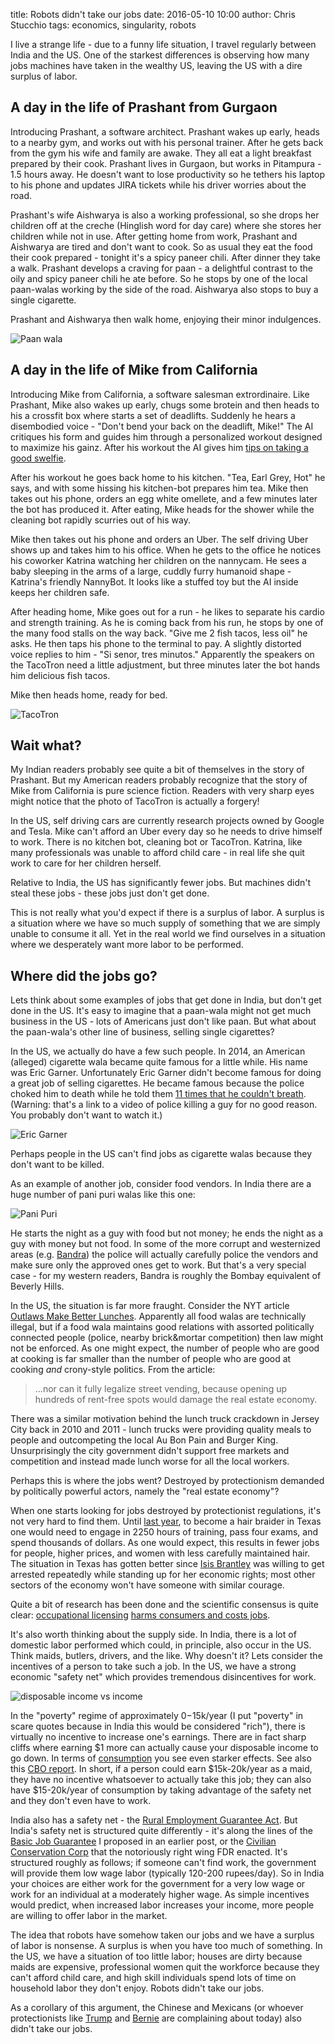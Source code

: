 title: Robots didn't take our jobs
date: 2016-05-10 10:00
author: Chris Stucchio
tags: economics, singularity, robots

I live a strange life - due to a funny life situation, I travel regularly between India and the US. One of the starkest differences is observing how many jobs machines have taken in the wealthy US, leaving the US with a dire surplus of labor.

## A day in the life of Prashant from Gurgaon

Introducing Prashant, a software architect. Prashant wakes up early, heads to a nearby gym, and works out with his personal trainer. After he gets back from the gym his wife and family are awake. They all eat a light breakfast prepared by their cook. Prashant lives in Gurgaon, but works in Pitampura - 1.5 hours away. He doesn't want to lose productivity so he tethers his laptop to his phone and updates JIRA tickets while his driver worries about the road.

Prashant's wife Aishwarya is also a working professional, so she drops her children off at the creche (Hinglish word for day care) where she stores her children while not in use.  After getting home from work, Prashant and Aishwarya are tired and don't want to cook. So as usual they eat the food their cook prepared - tonight it's a spicy paneer chili. After dinner they take a walk. Prashant develops a craving for paan - a delightful contrast to the oily and spicy paneer chili he ate before. So he stops by one of the local paan-walas working by the side of the road. Aishwarya also stops to buy a single cigarette.

Prashant and Aishwarya then walk home, enjoying their minor indulgences.

![Paan wala](/blog_media/2016/robots_didnt_take_jobs/paan_wala.jpg)

## A day in the life of Mike from California

Introducing Mike from California, a software salesman extrordinaire. Like Prashant, Mike also wakes up early, chugs some brotein and then heads to his a crossfit box where starts a set of deadlifts. Suddenly he hears a disembodied voice - "Don't bend your back on the deadlift, Mike!" The AI critiques his form and guides him through a personalized workout designed to maximize his gainz. After his workout the AI gives him [tips on taking a good swelfie](https://www.youtube.com/watch?v=FarGT40V8tc).

After his workout he goes back home to his kitchen. "Tea, Earl Grey, Hot" he says, and with some hissing his kitchen-bot prepares him tea. Mike then takes out his phone, orders an egg white omellete, and a few minutes later the bot has produced it. After eating, Mike heads for the shower while the cleaning bot rapidly scurries out of his way.

Mike then takes out his phone and orders an Uber. The self driving Uber shows up and takes him to his office. When he gets to the office he notices his coworker Katrina watching her children on the nannycam. He sees a baby sleeping in the arms of a large, cuddly furry humanoid shape - Katrina's friendly NannyBot. It looks like a stuffed toy but the AI inside keeps her children safe.

After heading home, Mike goes out for a run - he likes to separate his cardio and strength training. As he is coming back from his run, he stops by one of the many food stalls on the way back. "Give me 2 fish tacos, less oil" he asks. He then taps his phone to the terminal to pay. A slightly distorted voice replies to him - "Si senor, tres minutos." Apparently the speakers on the TacoTron need a little adjustment, but three minutes later the bot hands him delicious fish tacos.

Mike then heads home, ready for bed.

![TacoTron](/blog_media/2016/robots_didnt_take_jobs/taco_bot.jpg)

## Wait what?

My Indian readers probably see quite a bit of themselves in the story of Prashant. But my American readers probably recognize that the story of Mike from California is pure science fiction. Readers with very sharp eyes might notice that the photo of TacoTron is actually a forgery!

In the US, self driving cars are currently research projects owned by Google and Tesla. Mike can't afford an Uber every day so he needs to drive himself to work. There is no kitchen bot, cleaning bot or TacoTron. Katrina, like many professionals was  unable to afford child care - in real life she quit work to care for her children herself.

Relative to India, the US has significantly fewer jobs. But machines didn't steal these jobs - these jobs just don't get done.

This is not really what you'd expect if there is a surplus of labor. A surplus is a situation where we have so much supply of something that we are simply unable to consume it all. Yet in the real world we find ourselves in a situation where we desperately want more labor to be performed.

## Where did the jobs go?

Lets think about some examples of jobs that get done in India, but don't get done in the US. It's easy to imagine that a paan-wala might not get much business in the US - lots of Americans just don't like paan. But what about the paan-wala's other line of business, selling single cigarettes?

In the US, we actually do have a few such people. In 2014, an American (alleged) cigarette wala became quite famous for a little while. His name was Eric Garner. Unfortunately Eric Garner didn't become famous for doing a great job of selling cigarettes. He became famous because the police choked him to death while he told them [11 times that he couldn't breath](https://www.youtube.com/watch?v=JpGxagKOkv8). (Warning: that's a link to a video of police killing a guy for no good reason. You probably don't want to watch it.)

![Eric Garner](/blog_media/2016/robots_didnt_take_jobs/eric_garner.jpg)

Perhaps people in the US can't find jobs as cigarette walas because they don't want to be killed.

As an example of another job, consider food vendors. In India there are a huge number of pani puri walas like this one:

![Pani Puri](/blog_media/2016/robots_didnt_take_jobs/pani_puri.jpg)

He starts the night as a guy with food but not money; he ends the night as a guy with money but not food. In some of the more corrupt and westernized areas (e.g. [Bandra](https://en.wikipedia.org/wiki/Bandra)) the police will actually carefully police the vendors and make sure only the approved ones get to work. But that's a very special case - for my western readers, Bandra is roughly the Bombay equivalent of Beverly Hills.

In the US, the situation is far more fraught. Consider the NYT article [Outlaws Make Better Lunches](http://www.nytimes.com/2011/07/15/opinion/15zachbrooks.html). Apparently all food walas are technically illegal, but if a food wala maintains good relations with assorted politically connected people (police, nearby brick&mortar competition) then law might not be enforced. As one might expect, the number of people who are good at cooking is far smaller than the number of people who are good at cooking *and* crony-style politics. From the article:

> ...nor can it fully legalize street vending, because opening up hundreds of rent-free spots would damage the real estate economy.

There was a similar motivation behind the lunch truck crackdown in Jersey City back in 2010 and 2011 - lunch trucks were providing quality meals to people and outcompeting the local Au Bon Pain and Burger King. Unsurprisingly the city government didn't support free markets and competition and instead made lunch worse for all the local workers.

Perhaps this is where the jobs went? Destroyed by protectionism demanded by politically powerful actors, namely the "real estate economy"?

When one starts looking for jobs destroyed by protectionist regulations, it's not very hard to find them. Until [last year](http://madamenoire.com/501738/texas-federal-judge-rules-hair-braiding-laws-unconstitutional/), to become a hair braider in Texas one would need to engage in 2250 hours of training, pass four exams, and spend thousands of dollars. As one would expect, this results in fewer jobs for people, higher prices, and women with less carefully maintained hair. The situation in Texas has gotten better since [Isis Brantley](http://www.naturallyisis.com/about_isis.html) was willing to get arrested repeatedly while standing up for her economic rights; most other sectors of the economy won't have someone with similar courage.

Quite a bit of research has been done and the scientific consensus is quite clear: [occupational licensing](http://www.brookings.edu/~/media/research/files/papers/2015/03/11-hamilton-project-expanding-jobs/thp_kleinerdiscpaper_final.pdf) [harms consumers and costs jobs](http://www.econlib.org/library/Enc1/OccupationalLicensing.html).

It's also worth thinking about the supply side. In India, there is a lot of domestic labor performed which could, in principle, also occur in the US. Think maids, butlers, drivers, and the like. Why doesn't it? Lets consider the incentives of a person to take such a job. In the US, we have a strong economic "safety net" which provides tremendous disincentives for work.

![disposable income vs income](http://1.bp.blogspot.com/-S6Gx6RCpyY4/ULFIkRAzu-I/AAAAAAAAAT0/YTzHr4bvJLE/s1600/marginal-tax_2.PNG)

In the "poverty" regime of approximately $0-$15k/year (I put "poverty" in scare quotes because in India this would be considered "rich"), there is virtually no incentive to increase one's earnings. There are in fact sharp cliffs where earning $1 more can actually cause your disposable income to go down. In terms of [consumption](https://www.chrisstucchio.com/blog/2011/why_the_poor_dont_work.html) you see even starker effects. See also this [CBO report](https://www.cbo.gov/sites/default/files/cbofiles/attachments/11-15-2012-MarginalTaxRates.pdf). In short, if a person could earn $15k-20k/year as a maid, they have no incentive whatsoever to actually take this job; they can also have $15-20k/year of consumption by taking advantage of the safety net and they don't even have to work.

India also has a safety net - the [Rural Employment Guarantee Act](https://en.wikipedia.org/wiki/National_Rural_Employment_Guarantee_Act_2005). But India's safety net is structured quite differently - it's along the lines of the [Basic Job Guarantee](https://www.chrisstucchio.com/blog/2013/basic_income_vs_basic_job.html) I proposed in an earlier post, or the [Civilian Conservation Corp](https://en.wikipedia.org/wiki/Civilian_Conservation_Corps) that the notoriously right wing FDR enacted. It's structured roughly as follows; if someone can't find work, the government will provide them low wage labor (typically 120-200 rupees/day). So in India your choices are either work for the government for a very low wage or work for an individual at a moderately higher wage. As simple incentives would predict, when increased labor increases your income, more people are willing to offer labor in the market.

The idea that robots have somehow taken our jobs and we have a surplus of labor is nonsense. A surplus is when you have too much of something. In the US, we have a situation of too little labor; houses are dirty because maids are expensive, professional women quit the workforce because they can't afford child care, and high skill individuals spend lots of time on household labor they don't enjoy. Robots didn't take our jobs.

As a corollary of this argument, the Chinese and Mexicans (or whoever protectionists like [Trump](https://www.donaldjtrump.com/positions/us-china-trade-reform) and [Bernie](http://feelthebern.org/bernie-sanders-on-china/) are complaining about today) also didn't take our jobs.
